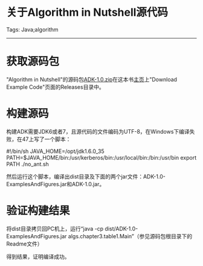 # 关于Algorithm in Nutshell源代码
Tags: Java;algorithm

------

# 获取源码包

"Algorithm in Nutshell"的源码包[ADK-1.0.zip](http://examples.oreilly.com/9780596516246/Releases/ADK-1.0.zip)在这本书[主页](http://shop.oreilly.com/product/9780596516246.do)上"Download Example Code"页面的Releases目录中。

 

# 构建源码

构建ADK需要JDK6或者7，且源代码的文件编码为UTF-8，在Windows下编译失败，在47上写了一个脚本：

 #!/bin/sh 
 JAVA_HOME=/opt/jdk1.6.0_35 
 PATH=$JAVA_HOME/bin:/usr/kerberos/bin:/usr/local/bin:/bin:/usr/bin 
 export PATH 
 ./no_ant.sh

然后运行这个脚本，编译出dist目录及下面的两个jar文件：ADK-1.0-ExamplesAndFigures.jar和ADK-1.0.jar。

 

# 验证构建结果

将dist目录拷贝回PC机上，运行“java -cp dist/ADK-1.0-ExamplesAndFigures.jar algs.chapter3.table1.Main”（参见源码包根目录下的Readme文件）

得到结果，证明编译成功。